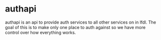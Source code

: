# authapi 

authapi is an api to provide auth services to all other services on in lfdl. The goal of this is to make only one place to auth against so we have more control over how everything works.